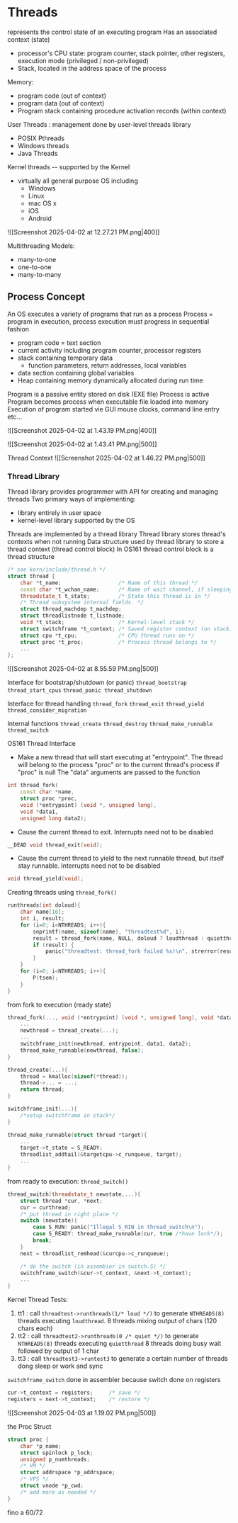# Threads

represents the control state of an executing program
Has an associated context (state)
- processor's CPU state: program counter, stack pointer, other registers, execution mode (privileged / non-privileged)
- Stack, located in the address space of the process

Memory:
- program code (out of context)
- program data (out of context)
- Program stack containing procedure activation records (within context)

User Threads : management done by user-level threads library
- POSIX Pthreads
- Windows threads
- Java Threads

Kernel threads -- supported by the Kernel
- virtually all general purpose OS including
	- Windows
	- Linux
	- mac OS x
	- iOS
	- Android

![[Screenshot 2025-04-02 at 12.27.21 PM.png|400]]

Multithreading Models:
- many-to-one
- one-to-one
- many-to-many

## Process Concept

An OS executes a variety of programs that run as a process
Process = program in execution, process execution must progress in sequential fashion

- program code = text section
- current activity including program counter, processor registers
- stack containing temporary data
	- function parameters, return addresses, local variables
- data section containing global variables
- Heap containing memory dynamically allocated during run time

Program is a passive entity stored on disk (EXE file)
Process is active
	Program becomes process when executable file loaded into memory
Execution of program started vie GUI mouse clocks, command line entry etc...

![[Screenshot 2025-04-02 at 1.43.19 PM.png|400]]

![[Screenshot 2025-04-02 at 1.43.41 PM.png|500]]


Thread Context
![[Screenshot 2025-04-02 at 1.46.22 PM.png|500]]
### Thread Library

Thread library provides programmer with API for creating and managing threads
Two primary ways of implementing:
- library entirely in user space
- kernel-level library supported by the OS

Threads are implemented by a thread library
Thread library stores thread's contexts when not running
Data structure used by thread library to store a thread context (thread control block)
In OS161 thread control block is a thread structure

```c++
/* see kern/include/thread.h */ 
struct thread { 
	char *t_name;                  /* Name of this thread */ 
	const char *t_wchan_name;      /* Name of wait channel, if sleeping */ 
	threadstate_t t_state;         /* State this thread is in */ 
	/* Thread subsystem internal fields. */ 
	struct thread_machdep t_machdep; 
	struct threadlistnode t_listnode; 
	void *t_stack;                 /* Kernel-level stack */ 
	struct switchframe *t_context; /* Saved register context (on stack) */ 
	struct cpu *t_cpu;             /* CPU thread runs on */ 
	struct proc *t_proc;           /* Process thread belongs to */ 
	...
};
```

![[Screenshot 2025-04-02 at 8.55.59 PM.png|500]]

Interface for bootstrap/shutdown (or panic) 
`thread_bootstrap`
`thread_start_cpus`
`thread_panic thread_shutdown`

Interface for thread handling 
`thread_fork`
`thread_exit`
`thread_yield`
`thread_consider_migration`

Internal functions 
`thread_create`
`thread_destroy`
`thread_make_runnable`
`thread_switch`



OS161 Thread Interface

- Make a new thread that will start executing at "entrypoint". The thread will belong to the process "proc" or to the current thread's process if "proc" is null
  The "data" arguments are passed to the function
```c++
int thread_fork(
	const char *name,
	struct proc *proc,
	void (*entrypoint) (void *, unsigned long),
	void *data1,
	unsigned long data2);
```

- Cause the current thread to exit. Interrupts need not to be disabled
```c++
__DEAD void thread_exit(void);
```

- Cause the current thread to yield to the next runnable thread, but itself stay runnable. Interrupts need not to be disabled
```c++
void thread_yield(void);
```

Creating threads using `thread_fork()`

```c++
runthreads(int doloud){
	char name[16];
	int i, result;
	for (i=0; i<NTHREADS; i++){
		snprintf(name, sizeof(name), "threadtest%d", i);
		result = thread_fork(name, NULL, doloud ? loudthread : quietthread, NULL, i);
		if (result) {
			panic("threadtest: thread_fork failed %s)\n", strerror(result));
		}
	}
	for (i=0; i<NTHREADS; i++){
		P(tsem);
	}
}
```


from fork to execution (ready state)

```c++
thread_fork(..., void (*entrypoint) (void *, unsigned long), void *data1, unsigned long data2){
	...
	newthread = thread_create(...);
	...
	switchframe_init(newthread, entrypoint, data1, data2);
	thread_make_runnable(newthread, false);
}

thread_create(...){
	thread = kmalloc(sizeof(*thread));
	thread->... = ...;
	return thread;
}

switchframe_init(...){
	/*setup switchframe in stack*/
}

thread_make_runnable(struct thread *target){
	...
	target->t_state = S_READY;
	threadlist_addtail(&targetcpu->c_runqueue, target);
	...
}
```

from ready to execution: `thread_switch()`

```c++
thread_switch(threadstate_t newstate,...){
	struct thread *cur, *next;
	cur = curthread;
	/* put thread in right place */
	switch (newstate){
		case S_RUN: panic("Illegal S_RIN in thread_switch\n");
		case S_READY: thread_make_runnable(cur, true /*have lock*/);
		break;
	}
	next = threadlist_remhead(&curcpu->c_runqueue);

	/* do the switch (in assembler in switch.S) */
	switchframe_switch(&cur->t_context, &next->t_context);
	...
}
```

Kernel Thread Tests:
1. tt1 : call `threadtest->runthreads(1/* loud */)` to generate `NTHREADS(8)` threads executing `loudthread`. 8 threads mixing output of chars (120 chars each)
2. tt2 : call `threadtest2->runthreads(0 /* quiet */)` to generate `NTHREADS(8)` threads executing `quietthread` 8 threads doing busy wait followed by output of 1 char
3. tt3 : call `threadtest3->runtest3` to generate a certain number of threads dong sleep or work and sync


`switchframe_switch` done in assembler because switch done on registers
```c++
cur->t_context = registers;     /* save */
registers = next->t_context;    /* restore */ 
```


![[Screenshot 2025-04-03 at 1.19.02 PM.png|500]]


the Proc Struct

```c++
struct proc {
	char *p_name;
	struct spinlock p_lock;
	unsigned p_numthreads;
	/* VM */
	struct addrspace *p_addrspace;
	/* VFS */
	struct vnode *p_cwd;
	/* add more as needed */
}
```



fino a 60/72
